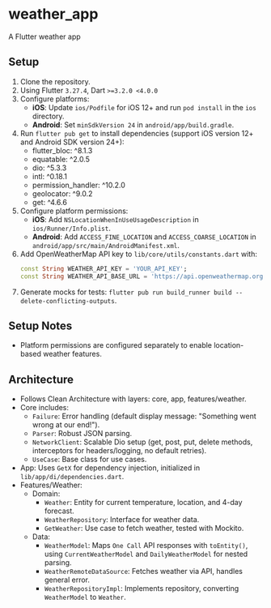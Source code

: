 # weather_app

A Flutter weather app

## Setup
1. Clone the repository.
2. Using Flutter `3.27.4`, Dart `>=3.2.0 <4.0.0`
3. Configure platforms:
    - **iOS**: Update `ios/Podfile` for iOS 12+ and run `pod install` in the `ios` directory.
    - **Android**: Set `minSdkVersion 24` in `android/app/build.gradle`.
4. Run `flutter pub get` to install dependencies (support iOS version 12+ and Android SDK version 24+):
    - flutter_bloc: ^8.1.3
    - equatable: ^2.0.5
    - dio: ^5.3.3
    - intl: ^0.18.1
    - permission_handler: ^10.2.0
    - geolocator: ^9.0.2
    - get: ^4.6.6
5. Configure platform permissions:
    - **iOS**: Add `NSLocationWhenInUseUsageDescription` in `ios/Runner/Info.plist`.
    - **Android**: Add `ACCESS_FINE_LOCATION` and `ACCESS_COARSE_LOCATION` in `android/app/src/main/AndroidManifest.xml`.
6. Add OpenWeatherMap API key to `lib/core/utils/constants.dart` with:
    ```dart
    const String WEATHER_API_KEY = 'YOUR_API_KEY';
    const String WEATHER_API_BASE_URL = 'https://api.openweathermap.org/data/3.0';
7. Generate mocks for tests: `flutter pub run build_runner build --delete-conflicting-outputs`.

## Setup Notes
- Platform permissions are configured separately to enable location-based weather features.

## Architecture
- Follows Clean Architecture with layers: core, app, features/weather.
- Core includes:
    - `Failure`: Error handling (default display message: "Something went wrong at our end!").
    - `Parser`: Robust JSON parsing.
    - `NetworkClient`: Scalable Dio setup (get, post, put, delete methods, interceptors for headers/logging, no default retries).
    - `UseCase`: Base class for use cases.
- App: Uses `GetX` for dependency injection, initialized in `lib/app/di/dependencies.dart`.
- Features/Weather:
    - Domain:
        - `Weather`: Entity for current temperature, location, and 4-day forecast.
        - `WeatherRepository`: Interface for weather data.
        - `GetWeather`: Use case to fetch weather, tested with Mockito.
    - Data:
        - `WeatherModel`: Maps `One Call` API responses with `toEntity()`, using `CurrentWeatherModel` and `DailyWeatherModel` for nested parsing.
        - `WeatherRemoteDataSource`: Fetches weather via API, handles general error.
        - `WeatherRepositoryImpl`: Implements repository, converting `WeatherModel` to `Weather`.
